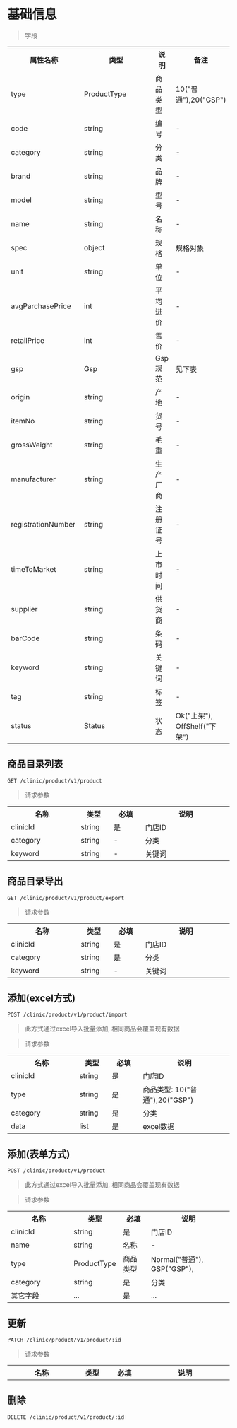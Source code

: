 # 基础信息

> 字段

<table>
    <tr>
        <th style="width:150px;">属性名称</th>
        <th style="width:150px;">类型</th>
        <th>说明</th>
        <th>备注</th>
    </tr>
    <tr>
        <td>type</td>
        <td>ProductType</td>
        <td>商品类型</td>
        <td>10("普通"),20("GSP")</td>
    </tr>
    <tr>
        <td>code</td>
        <td>string</td>
        <td>编号</td>
        <td>-</td>
    </tr>
    <tr>
        <td>category</td>
        <td>string</td>
        <td>分类</td>
        <td>-</td>
    </tr>
    <tr>
        <td>brand</td>
        <td>string</td>
        <td>品牌</td>
        <td>-</td>
    </tr>
    <tr>
        <td>model</td>
        <td>string</td>
        <td>型号</td>
        <td>-</td>
    </tr>
    <tr>
        <td>name</td>
        <td>string</td>
        <td>名称</td>
        <td>-</td>
    </tr>
    <tr>
        <td>spec</td>
        <td>object</td>
        <td>规格</td>
        <td>规格对象</td>
    </tr>
    <tr>
        <td>unit</td>
        <td>string</td>
        <td>单位</td>
        <td>-</td>
    </tr>
    <tr>
        <td>avgParchasePrice</td>
        <td>int</td>
        <td>平均进价</td>
        <td>-</td>
    </tr>
    <tr>
        <td>retailPrice</td>
        <td>int</td>
        <td>售价</td>
        <td>-</td>
    </tr>
    <tr>
        <td>gsp</td>
        <td>Gsp</td>
        <td>Gsp规范</td>
        <td>见下表</td>
    </tr>
    <tr>
        <td>origin</td>
        <td>string</td>
        <td>产地</td>
        <td>-</td>
    </tr>
    <tr>
        <td>itemNo</td>
        <td>string</td>
        <td>货号</td>
        <td>-</td>
    </tr>
    <tr>
        <td>grossWeight</td>
        <td>string</td>
        <td>毛重</td>
        <td>-</td>
    </tr>
    <tr>
        <td>manufacturer</td>
        <td>string</td>
        <td>生产厂商</td>
        <td>-</td>
    </tr>
    <tr>
        <td>registrationNumber</td>
        <td>string</td>
        <td>注册证号</td>
        <td>-</td>
    </tr>
    <tr>
        <td>timeToMarket</td>
        <td>string</td>
        <td>上市时间</td>
        <td>-</td>
    </tr>
    <tr>
        <td>supplier</td>
        <td>string</td>
        <td>供货商</td>
        <td>-</td>
    </tr>
    <tr>
        <td>barCode</td>
        <td>string</td>
        <td>条码</td>
        <td>-</td>
    </tr>
    <tr>
        <td>keyword</td>
        <td>string</td>
        <td>关键词</td>
        <td>-</td>
    </tr>
    <tr>
        <td>tag</td>
        <td>string</td>
        <td>标签</td>
        <td>-</td>
    </tr>  
    <tr>
        <td>status</td>
        <td>Status</td>
        <td>状态</td>
        <td>Ok("上架"), OffShelf("下架")</td>
    </tr>
</table>

## 商品目录列表

```
GET /clinic/product/v1/product
```

>请求参数
<table>
    <tr>
        <th style="width:150px;">名称</th>
        <th style="width:60px;">类型</th>
        <th style="width:60px;">必填</th>
        <th style="width:200px;">说明</th>
    </tr>
    <tr>
        <td>clinicId</td>
        <td>string</td>
        <td>是</td>
        <td>门店ID</td>
    </tr>
    <tr>
        <td>category</td>
        <td>string</td>
        <td>-</td>
        <td>分类</td>
    </tr>
    <tr>
        <td>keyword</td>
        <td>string</td>
        <td>-</td>
        <td>关键词</td>
    </tr>
</table>


## 商品目录导出

```
GET /clinic/product/v1/product/export
```

>请求参数
<table>
    <tr>
        <th style="width:150px;">名称</th>
        <th style="width:60px;">类型</th>
        <th style="width:60px;">必填</th>
        <th style="width:200px;">说明</th>
    </tr>
    <tr>
        <td>clinicId</td>
        <td>string</td>
        <td>是</td>
        <td>门店ID</td>
    </tr>
    <tr>
        <td>category</td>
        <td>string</td>
        <td>是</td>
        <td>分类</td>
    </tr>
    <tr>
        <td>keyword</td>
        <td>string</td>
        <td>-</td>
        <td>关键词</td>
    </tr>
</table>

## 添加(excel方式)

```
POST /clinic/product/v1/product/import
```

> 此方式通过excel导入批量添加, 相同商品会覆盖现有数据

>请求参数
<table>
    <tr>
        <th style="width:150px;">名称</th>
        <th style="width:60px;">类型</th>
        <th style="width:60px;">必填</th>
        <th style="width:200px;">说明</th>
    </tr>
    <tr>
        <td>clinicId</td>
        <td>string</td>
        <td>是</td>
        <td>门店ID</td>
    </tr>
    <tr>
        <td>type</td>
        <td>string</td>
        <td>是</td>
        <td>商品类型: 10("普通"),20("GSP")</td>
    </tr>
    <tr>
        <td>category</td>
        <td>string</td>
        <td>是</td>
        <td>分类</td>
    </tr>
    <tr>
        <td>data</td>
        <td>list</td>
        <td>是</td>
        <td>excel数据</td>
    </tr>
</table>

## 添加(表单方式)

```
POST /clinic/product/v1/product
```

> 此方式通过excel导入批量添加, 相同商品会覆盖现有数据

>请求参数
<table>
    <tr>
        <th style="width:150px;">名称</th>
        <th style="width:60px;">类型</th>
        <th style="width:60px;">必填</th>
        <th style="width:200px;">说明</th>
    </tr>
    <tr>
        <td>clinicId</td>
        <td>string</td>
        <td>是</td>
        <td>门店ID</td>
    </tr>
    <tr>
        <td>name</td>
        <td>string</td>
        <td>名称</td>
        <td>-</td>
    </tr>
    <tr>
        <td>type</td>
        <td>ProductType</td>
        <td>商品类型</td>
        <td>
            Normal("普通"),
            GSP("GSP"),
        </td>
    </tr>
    <tr>
        <td>category</td>
        <td>string</td>
        <td>是</td>
        <td>分类</td>
    </tr>
    <tr>
        <td>其它字段</td>
        <td>...</td>
        <td>是</td>
        <td>...</td>
    </tr>
</table>

## 更新

```
PATCH /clinic/product/v1/product/:id
```

>请求参数
<table>
    <tr>
        <th style="width:150px;">名称</th>
        <th style="width:60px;">类型</th>
        <th style="width:60px;">必填</th>
        <th style="width:200px;">说明</th>
    </tr>
</table>

## 删除

```
DELETE /clinic/product/v1/product/:id
```

